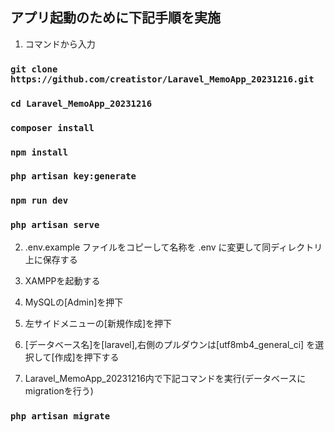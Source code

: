 ## アプリ起動のために下記手順を実施

1. コマンドから入力
### `git clone https://github.com/creatistor/Laravel_MemoApp_20231216.git`
### `cd Laravel_MemoApp_20231216`
### `composer install`
### `npm install`
### `php artisan key:generate`
### `npm run dev`
### `php artisan serve`

2. .env.example ファイルをコピーして名称を .env に変更して同ディレクトリ上に保存する
3. XAMPPを起動する
4. MySQLの[Admin]を押下
5. 左サイドメニューの[新規作成]を押下
6. [データベース名]を[laravel],右側のプルダウンは[utf8mb4_general_ci] を選択して[作成]を押下する

7. Laravel_MemoApp_20231216内で下記コマンドを実行(データベースにmigrationを行う)
### `php artisan migrate`

